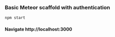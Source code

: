 ### **Basic Meteor scaffold with authentication**

``` bash
npm start
```
#### Navigate http://localhost:3000
